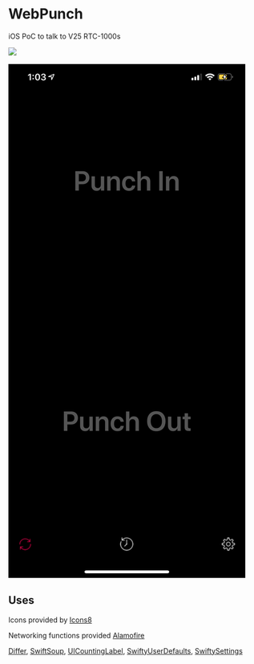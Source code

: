 # WebPunch
iOS PoC to talk to V25 RTC-1000s


![](https://www.icontime.com/wp-content/uploads/2017/09/RTC-1000.jpg)

![](https://github.com/128keaton/WebPunch/blob/master/Repository%20Resources/screenshot1.png?raw=true)

## Uses
Icons provided by [Icons8](https://icons8.com/license/)

Networking functions provided [Alamofire](https://github.com/Alamofire/Alamofire/blob/master/LICENSE)

[Differ](https://github.com/tonyarnold/Differ/blob/master/LICENSE.md), [SwiftSoup](https://github.com/scinfu/SwiftSoup/blob/master/README.md), [UICountingLabel](https://github.com/dataxpress/UICountingLabel), [SwiftyUserDefaults](https://github.com/radex/SwiftyUserDefaults/blob/master/LICENSE), [SwiftySettings](https://github.com/128keaton/SwiftySettings/blob/master/LICENSE)
